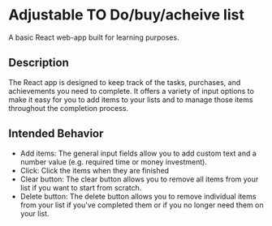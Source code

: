 # Adjustable TO Do/buy/acheive list

A basic React web-app built for learning purposes.


## Description

The React app is designed to keep track of the tasks, purchases, and achievements you need to complete. It offers a variety of input options to make it easy for you to add items to your lists and to manage those items throughout the completion process. 


## Intended Behavior

* Add items: The general input fields allow you to add custom text and a number value (e.g. required time or money investment).
* Click: Click the items when they are finished
* Clear button: The clear button allows you to remove all items from your list if you want to start from scratch.
* Delete button: The delete button allows you to remove individual items from your list if you've completed them or if you no longer need them on your list.
